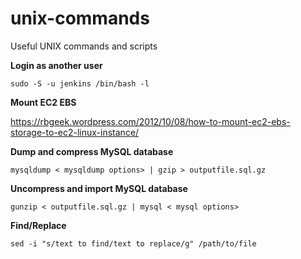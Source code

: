 # unix-commands
Useful UNIX commands and scripts

**Login as another user**

    sudo -S -u jenkins /bin/bash -l
    
**Mount EC2 EBS**

https://rbgeek.wordpress.com/2012/10/08/how-to-mount-ec2-ebs-storage-to-ec2-linux-instance/

**Dump and compress MySQL database**

    mysqldump < mysqldump options> | gzip > outputfile.sql.gz
    
**Uncompress and import MySQL database**

    gunzip < outputfile.sql.gz | mysql < mysql options>

**Find/Replace**

    sed -i "s/text to find/text to replace/g" /path/to/file
